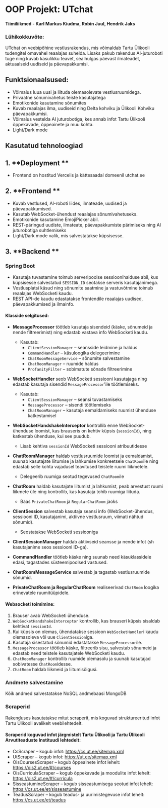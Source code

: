 # OOP Projekt: UTchat
#### Tiimiliikmed - Karl Markus Kiudma, Robin Juul, Hendrik Jaks

### Lühikokkuvõte:
UTchat on veebipõhine vestlusrakendus, mis võimaldab Tartu Ülikooli tudengitel omavahel reaalajas suhelda. Lisaks pakub rakendus AI-juturoboti tuge ning kuvab kasulikku teavet, sealhulgas päevast ilmateadet, aktuaalseid uudiseid ja päevapakkumisi.


## Funktsionaalsused:
* Võimalus luua uusi ja liituda olemasolevate vestlusruumidega.
* Privaatne sõnumivahetus teiste kasutajatega
* Emotikonide kasutamine sõnumites
* Kuvab reaalajas ilma, uudiseid ning Delta kohviku ja Ülikooli Kohviku päevapakkumisi.
* Võimalus vestelda AI juturobotiga, kes annab infot Tartu Ülikooli õppekavade, õppeainete ja muu kohta.
* Light/Dark mode

## Kasutatud tehnoloogiad

## 1. **Deployment **
  - Frontend on hostitud Vercelis ja kättesaadal domeenil utchat.ee

## 2. **Frontend **

- Kuvab vestlused, AI-roboti liides, ilmateade, uudised ja päevapakkumised.
- Kasutab WebSocket-ühendust reaalajas sõnumivahetuseks.
- Emotikonide kasutamine EmojiPicker abil.
- REST-päringud uudiste, ilmateate, päevapakkumiste pärimiseks ning AI juturobotiga suhtlemiseks
- Light/Dark mode valik, mis salvestatakse küpsisesse.

## 3. **Backend **

### **Spring Boot**
- Kasutaja tuvastamine toimub serveripoolse sessioonihalduse abil, kus küpsisesse salvestatud `SESSION_ID` seotakse serveris kasutajanimega.
- Vestlusplatsi käsud ning sõnumite saatmine ja vastuvõtmine toimub reaalajas WebSocketi kaudu.
- REST API-de kaudu edastatakse frontendile reaalajas uudised, päevapakkumised ja ilmainfo.



#### Klasside selgitused:

- **MessageProcessor** töötleb kasutaja sisendeid (käske, sõnumeid ja nende filtreerimist) ning edastab vastava info WebSocketi kaudu.
  - Kasutab:
    - `ClientSessionManager` – seansside leidmine ja haldus
    - `CommandHandler` – käsuloogika delegeerimine
    - `ChatRoomMessageService` – sõnumite salvestamine
    - `ChatRoomManager` – ruumide haldus
    - `ProfanityFilter` – sobimatute sõnade filtreerimine

- **WebSocketHandler** seob WebSocketi sessiooni kasutajaga ning edastab kasutaja sisendid `MessageProcessor`'ile töötlemiseks.
  - Kasutab:
    - `ClientSessionManager` – seansi tuvastamiseks
    - `MessageProcessor` – sisendi töötlemiseks
    - `ChatRoomManager` – kasutaja eemaldamiseks ruumist ühenduse katkestamisel

- **WebSocketHandshakeInterceptor** kontrollib enne WebSocket-ühenduse loomist, kas brauseris on kehtiv küpsis (`sessionId`), ning katkestab ühenduse, kui see puudub.
  - Lisab kehtiva `sessionId` WebSocketi sessiooni atribuutidesse

- **ChatRoomManager** haldab vestlusruumide loomist ja eemaldamist, suunab kasutajate liitumise ja lahkumise konkreetsele `ChatRoom`ile ning edastab selle kohta vajadusel teavitused teistele ruumi liikmetele.
  - Delegeerib ruumiga seotud tegevused `ChatRoom`ile

- **ChatRoom** haldab kasutajate liitumist ja lahkumist, peab arvestust ruumi liikmete üle ning kontrollib, kas kasutaja tohib ruumiga liituda.
  - Baas `PrivateChatRoom` ja `RegularChatRoom` jaoks

- **ClientSession** salvestab kasutaja seansi info (WebSocket-ühendus, sessiooni ID, kasutajanimi, aktiivne vestlusruum, viimati nähtud sõnumid).
  - Seostatakse WebSocketi sessiooniga

- **ClientSessionManager** haldab aktiivseid seansse ja nende infot (sh kasutajanime seos sessiooni ID-ga).

- **CommandHandler** töötleb käske ning suunab need käsuklassidele edasi, tagastades süsteemipoolsed vastused.
  
- **ChatRoomMessageService** salvestab ja tagastab vestlusruumide sõnumid.
  
- **PrivateChatRoom ja RegularChatRoom** realiseerivad `ChatRoom` loogika erinevatele ruumitüüpidele.



#### Websocketi toimimine:

1. Brauser avab WebSocketi ühenduse.
2. `WebSocketHandshakeInterceptor` kontrollib, kas brauseri küpsis sisaldab kehtivat `sessionId`.
3. Kui küpsis on olemas, ühendatakse sessioon `WebSocketHandler`i kaudu olemasoleva või uue `ClientSession`iga.
4. Kasutaja sisestatud sõnumid edastatakse `MessageProcessor`ile.
5. `MessageProcessor` töötleb käske, filtreerib sisu, salvestab sõnumeid ja edastab need teistele kasutajatele WebSocketi kaudu.
6. `ChatRoomManager` kontrollib ruumide olemasolu ja suunab kasutajad sobivatesse `ChatRoom`idesse.
7. `ChatRoom` haldab liikmeid ja liitumisõigusi.
  


### Andmete salvestamine  
Kõik andmed salvestatakse NoSQL andmebaasi MongoDB

### Scraperid

Rakenduses kasutatakse mitut scraperit, mis koguvad struktureeritud infot Tartu Ülikooli avalikelt veebilehtedelt. 

#### Scraperid koguvad infot järgmistelt Tartu Ülikooli ja Tartu Ülikooli Arvutiteaduste Instituudi lehtedelt:
- CsScraper – kogub infot: https://cs.ut.ee/sitemap.xml
- UtScraper – kogub infot: https://ut.ee/sitemap.xml
- OisCoursesScraper – kogub õppeainete infot lehelt: https://ois2.ut.ee/#/courses
- OisCurriculaScraper – kogub õppekavade ja moodulite infot lehelt: https://ois2.ut.ee/#/curricula
- SisseastumineScraper – kogub sisseastumisega seotud infot lehelt: https://cs.ut.ee/et/sisseastumine
- TeadusScraper – kogub teadus- ja uurimistegevuse infot lehelt: https://cs.ut.ee/et/teadus





